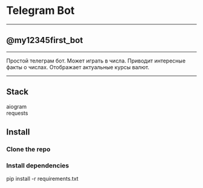 # Telegram Bot
___
## @my12345first_bot
___
Простой телеграм бот. Может играть в числа. Приводит интересные факты о числах. Отображает актуальные курсы валют.
___
## Stack
aiogram\
requests


## Install

### Clone the repo

### Install dependencies


pip install -r requirements.txt
